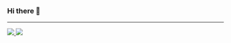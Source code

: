 ### Hi there 👋
---  
  
<a href="https://github.com/haliconfr">
  <img src="https://github-readme-stats.vercel.app/api?username=halconfr&show_icons=true&hide_border=true&theme=onedark" />
</a>

<a href="https://github.com/haliconfr">
  <img src="https://github-readme-stats.vercel.app/api/top-langs/?username=halconfr&layout=compact&theme=onedark" />
</a>
